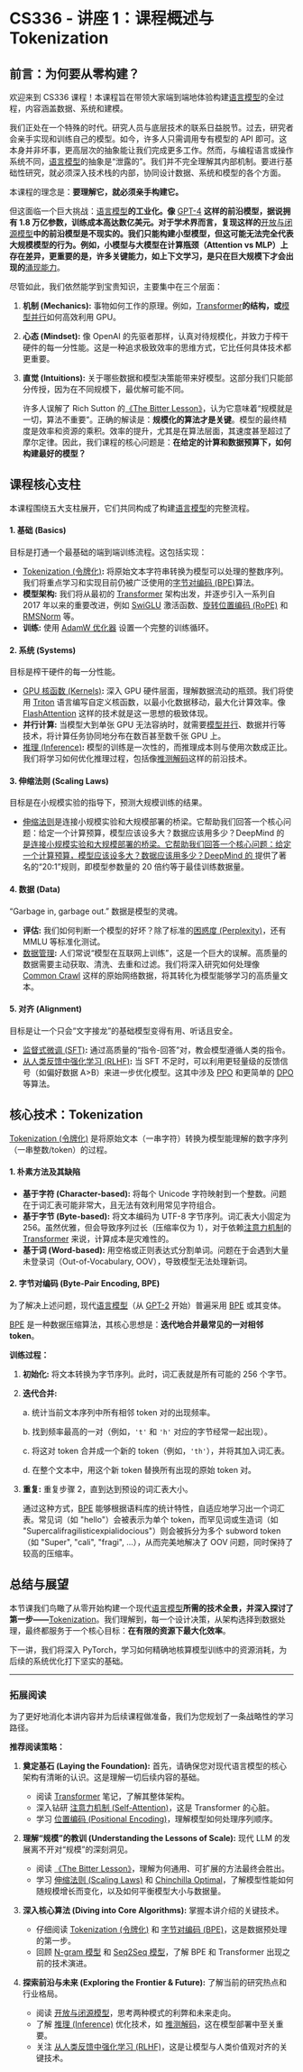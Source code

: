 # CS336 - 讲座 1：课程概述与 Tokenization

## 前言：为何要从零构建？

欢迎来到 CS336 课程！本课程旨在带领大家端到端地体验构建[语言模型](./Lecture1-Language-Models.md)的全过程，内容涵盖数据、系统和建模。
  
我们正处在一个特殊的时代。研究人员与底层技术的联系日益脱节。过去，研究者会亲手实现和训练自己的模型。如今，许多人只需调用专有模型的 API 即可。这本身并非坏事，更高层次的抽象能让我们完成更多工作。然而，与编程语言或操作系统不同，[语言模型](./Lecture1-Language-Models.md)的抽象是“泄露的”。我们并不完全理解其内部机制。要进行基础性研究，就必须深入技术栈的内部，协同设计数据、系统和模型的各个方面。
  
本课程的理念是：**要理解它，就必须亲手构建它。**
  


但这面临一个巨大挑战：[语言模型](./Lecture1-Language-Models.md)**的工业化。像** [GPT-4](./Lecture1-GPT-4.md) **这样的前沿模型，据说拥有 1.8 万亿参数，训练成本高达数亿美元。对于学术界而言，复现这样的**[开放与闭源模型](./Lecture1-Open-vs-Closed-Models.md)**中的前沿模型是不现实的。我们只能构建小型模型，但这可能无法完全代表大规模模型的行为。例如，小模型与大模型在计算瓶颈（Attention vs MLP）上存在差异，更重要的是，许多关键能力，如上下文学习，是只在巨大规模下才会出现的**[涌现能力](./Lecture1-Emergent-Behavior.md)。
  
尽管如此，我们依然能学到宝贵知识，主要集中在三个层面：

1. **机制 (Mechanics):** 事物如何工作的原理。例如，[Transformer](./Lecture1-Transformer.md)**的结构，或**[模型并行](./Lecture1-Model-Parallelism.md)如何高效利用 GPU。
2. **心态 (Mindset):** 像 OpenAI 的先驱者那样，认真对待规模化，并致力于榨干硬件的每一分性能。这是一种追求极致效率的思维方式，它比任何具体技术都更重要。
3. **直觉 (Intuitions):** 关于哪些数据和模型决策能带来好模型。这部分我们只能部分传授，因为在不同规模下，最优解可能不同。
  
   许多人误解了 Rich Sutton 的[《The Bitter Lesson》](./Lecture1-The-Bitter-Lesson.md)，认为它意味着“规模就是一切，算法不重要”。正确的解读是：**规模化的算法才是关键**。模型的最终精度是效率和资源的乘积。效率的提升，尤其是在算法层面，其速度甚至超过了摩尔定律。因此，我们课程的核心问题是：**在给定的计算和数据预算下，如何构建最好的模型？**

## 课程核心支柱

本课程围绕五大支柱展开，它们共同构成了构建[语言模型](./Lecture1-Language-Models.md)的完整流程。

#### 1. 基础 (Basics)

目标是打通一个最基础的端到端训练流程。这包括实现：

- [Tokenization (令牌化)](./Lecture1-Tokenization.md)**:** 将原始文本字符串转换为模型可以处理的整数序列。我们将重点学习和实现目前仍被广泛使用的[字节对编码 (BPE)](./Lecture1-Byte-Pair-Encoding.md)算法。
- **模型架构:** 我们将从最初的 [Transformer](./Lecture1-Transformer.md) 架构出发，并逐步引入一系列自 2017 年以来的重要改进，例如 [SwiGLU](./Lecture1-SwiGLU.md) 激活函数、[旋转位置编码 (RoPE)](./Lecture1-Rotary-Positional-Embeddings.md) 和 [RMSNorm](./Lecture1-RMSNorm.md) 等。
- **训练:** 使用 [AdamW 优化器](./Lecture1-AdamW-Optimizer.md) 设置一个完整的训练循环。

#### 2. 系统 (Systems)

目标是榨干硬件的每一分性能。

- [GPU 核函数 (Kernels)](./Lecture1-GPU-Kernels.md)**:** 深入 GPU 硬件层面，理解数据流动的瓶颈。我们将使用 [Triton](./Lecture1-Triton.md) 语言编写自定义核函数，以最小化数据移动，最大化计算效率。像 [FlashAttention](./Lecture1-FlashAttention.md) 这样的技术就是这一思想的极致体现。
- **并行计算:** 当模型大到单张 GPU 无法容纳时，就需要[模型并行](./Lecture1-Model-Parallelism.md)、数据并行等技术，将计算任务协同地分布在数百甚至数千张 GPU 上。
- [推理 (Inference)](./Lecture1-Inference.md)**:** 模型的训练是一次性的，而推理成本则与使用次数成正比。我们将学习如何优化推理过程，包括像[推测解码](./Lecture1-Speculative-Decoding.md)这样的前沿技术。

#### 3. 伸缩法则 (Scaling Laws)

目标是在小规模实验的指导下，预测大规模训练的结果。

- [伸缩法则](./Lecture1-Scaling-Laws.md)是连接小规模实验和大规模部署的桥梁。它帮助我们回答一个核心问题：给定一个计算预算，模型应该设多大？数据应该用多少？DeepMind 的 [是连接小规模实验和大规模部署的桥梁。它帮助我们回答一个核心问题：给定一个计算预算，模型应该设多大？数据应该用多少？DeepMind 的 ](./Lecture1-Chinchilla-Optimal.md) 提供了著名的“20:1”规则，即模型参数量的 20 倍约等于最佳训练数据量。

#### 4. 数据 (Data)

“Garbage in, garbage out.” 数据是模型的灵魂。

- **评估:** 我们如何判断一个模型的好坏？除了标准的[困惑度 (Perplexity)](./Lecture1-Perplexity.md)，还有 MMLU 等标准化测试。
- [数据管理](./Lecture1-Data-Curation.md)**:** 人们常说“模型在互联网上训练”，这是一个巨大的误解。高质量的数据需要主动获取、清洗、去重和过滤。我们将深入研究如何处理像 [Common Crawl](./Lecture1-Common-Crawl.md) 这样的原始网络数据，将其转化为模型能够学习的高质量文本。

#### 5. 对齐 (Alignment)

目标是让一个只会“文字接龙”的基础模型变得有用、听话且安全。

- [监督式微调 (SFT)](./Lecture1-Supervised-Fine-Tuning.md)**:** 通过高质量的“指令-回答”对，教会模型遵循人类的指令。
- [从人类反馈中强化学习 (RLHF)](./Lecture1-RLHF.md)**:** 当 SFT 不足时，可以利用更轻量级的反馈信号（如偏好数据 A>B）来进一步优化模型。这其中涉及 [PPO](./Lecture1-PPO.md) 和更简单的 [DPO](./Lecture1-DPO.md) 等算法。

## 核心技术：Tokenization

[Tokenization (令牌化)](./Lecture1-Tokenization.md) 是将原始文本（一串字符）转换为模型能理解的数字序列（一串整数/token）的过程。

#### 1. 朴素方法及其缺陷

- **基于字符 (Character-based):** 将每个 Unicode 字符映射到一个整数。问题在于词汇表可能非常大，且无法有效利用常见字符组合。
- **基于字节 (Byte-based):** 将文本编码为 UTF-8 字节序列。词汇表大小固定为 256。虽然优雅，但会导致序列过长（压缩率仅为 1），对于依赖[注意力机制](./Lecture1-Self-Attention.md)的 [Transformer](./Lecture1-Transformer.md) 来说，计算成本是灾难性的。
- **基于词 (Word-based):** 用空格或正则表达式分割单词。问题在于会遇到大量未登录词（Out-of-Vocabulary, OOV），导致模型无法处理新词。

#### 2. 字节对编码 (Byte-Pair Encoding, BPE)

为了解决上述问题，现代[语言模型](./Lecture1-Language-Models.md)（从 [GPT-2](./Lecture1-GPT-4.md) 开始）普遍采用 [BPE](./Lecture1-Byte-Pair-Encoding.md) 或其变体。
  
[BPE](./Lecture1-Byte-Pair-Encoding.md) 是一种数据压缩算法，其核心思想是：**迭代地合并最常见的一对相邻 token**。
  
**训练过程：**

1. **初始化:** 将文本转换为字节序列。此时，词汇表就是所有可能的 256 个字节。
2. **迭代合并:**
  
   a. 统计当前文本序列中所有相邻 token 对的出现频率。
  
   b. 找到频率最高的一对（例如，`'t'` 和 `'h'` 对应的字节经常一起出现）。
  
   c. 将这对 token 合并成一个新的 token（例如，`'th'`），并将其加入词汇表。
  
   d. 在整个文本中，用这个新 token 替换所有出现的原始 token 对。
3. **重复:** 重复步骤 2，直到达到预设的词汇表大小。
  
   通过这种方式，[BPE](./Lecture1-Byte-Pair-Encoding.md) 能够根据语料库的统计特性，自适应地学习出一个词汇表。常见词（如 "hello"）会被表示为单个 token，而罕见词或生造词（如 "Supercalifragilisticexpialidocious"）则会被拆分为多个 subword token（如 "Super", "cali", "fragi", ...），从而完美地解决了 OOV 问题，同时保持了较高的压缩率。

## 总结与展望

本节课我们鸟瞰了从零开始构建一个现代[语言模型](./Lecture1-Language-Models.md)**所需的技术全景，并深入探讨了第一步——**[Tokenization](./Lecture1-Tokenization.md)。我们理解到，每一个设计决策，从架构选择到数据处理，最终都服务于一个核心目标：**在有限的资源下最大化效率**。
  
下一讲，我们将深入 PyTorch，学习如何精确地核算模型训练中的资源消耗，为后续的系统优化打下坚实的基础。

***

### 拓展阅读

为了更好地消化本讲内容并为后续课程做准备，我们为您规划了一条战略性的学习路径。
  
**推荐阅读策略：**

1. **奠定基石 (Laying the Foundation):** 首先，请确保您对现代语言模型的核心架构有清晰的认识。这是理解一切后续内容的基础。

   - 阅读 [Transformer](./Lecture1-Transformer.md) 笔记，了解其整体架构。
   - 深入钻研 [注意力机制 (Self-Attention)](./Lecture1-Self-Attention.md)，这是 Transformer 的心脏。
   - 学习 [位置编码 (Positional Encoding)](./Lecture1-Positional-Encoding.md)，理解模型如何处理序列顺序。

2. **理解“规模”的教训 (Understanding the Lessons of Scale):** 现代 LLM 的发展离不开对“规模”的深刻洞见。

   - 阅读 [《The Bitter Lesson》](./Lecture1-The-Bitter-Lesson.md)，理解为何通用、可扩展的方法最终会胜出。
   - 学习 [伸缩法则 (Scaling Laws)](./Lecture1-Scaling-Laws.md) 和 [Chinchilla Optimal](./Lecture1-Chinchilla-Optimal.md)，了解模型性能如何随规模增长而变化，以及如何平衡模型大小与数据量。

3. **深入核心算法 (Diving into Core Algorithms):** 掌握本讲介绍的关键技术。

   - 仔细阅读 [Tokenization (令牌化)](./Lecture1-Tokenization.md) 和 [字节对编码 (BPE)](./Lecture1-Byte-Pair-Encoding.md)，这是数据预处理的第一步。
   - 回顾 [N-gram 模型](./Lecture1-N-gram-%E6%A8%A1%E5%9E%8B.md) 和 [Seq2Seq 模型](./Lecture1-Seq2Seq-%E6%A8%A1%E5%9E%8B.md)，了解 BPE 和 Transformer 出现之前的技术演进。

4. **探索前沿与未来 (Exploring the Frontier & Future):** 了解当前的研究热点和行业格局。

   - 阅读 [开放与闭源模型](./Lecture1-Open-vs-Closed-Models.md)，思考两种模式的利弊和未来走向。
   - 了解 [推理 (Inference)](./Lecture1-Inference.md) 优化技术，如 [推测解码](./Lecture1-Speculative-Decoding.md)，这在模型部署中至关重要。
   - 关注 [从人类反馈中强化学习 (RLHF)](./Lecture1-RLHF.md)，这是让模型与人类价值观对齐的关键技术。
